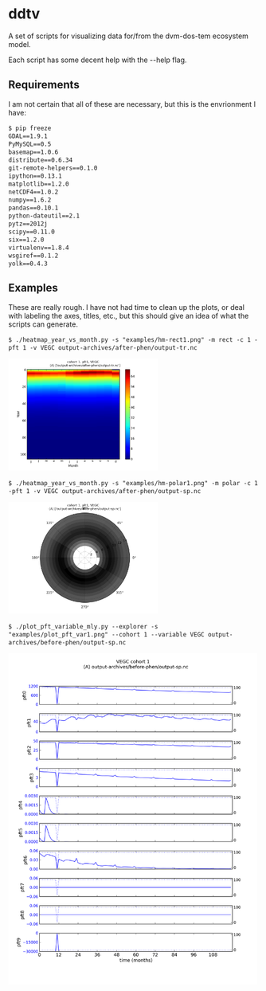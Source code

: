 ddtv
====

A set of scripts for visualizing data for/from the dvm-dos-tem ecosystem model.

Each script has some decent help with the --help flag.


Requirements
------------

I am not certain that all of these are necessary, but this is the envrionment 
I have:

    $ pip freeze
    GDAL==1.9.1
    PyMySQL==0.5
    basemap==1.0.6
    distribute==0.6.34
    git-remote-helpers==0.1.0
    ipython==0.13.1
    matplotlib==1.2.0
    netCDF4==1.0.2
    numpy==1.6.2
    pandas==0.10.1
    python-dateutil==2.1
    pytz==2012j
    scipy==0.11.0
    six==1.2.0
    virtualenv==1.8.4
    wsgiref==0.1.2
    yolk==0.4.3

Examples
------------

These are really rough. I have not had time to clean up the plots, or deal with
labeling the axes, titles, etc., but this should give an idea of what the scripts
can generate.


    $ ./heatmap_year_vs_month.py -s "examples/hm-rect1.png" -m rect -c 1 -pft 1 -v VEGC output-archives/after-phen/output-tr.nc
<img width=300px alt="Example polar plot" src="examples/hm-rect1.png" />

    $ ./heatmap_year_vs_month.py -s "examples/hm-polar1.png" -m polar -c 1 -pft 1 -v VEGC output-archives/after-phen/output-sp.nc
<img width=300px alt="Example polar plot" src="examples/hm-polar1.png" />

    $ ./plot_pft_variable_mly.py --explorer -s "examples/plot_pft_var1.png" --cohort 1 --variable VEGC output-archives/before-phen/output-sp.nc
<img width=500px alt="An example pft variable plot" src="examples/plot_pft_var1.png" />

